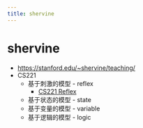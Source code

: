 ```yaml
---
title: shervine
---
```


# shervine

- https://stanford.edu/~shervine/teaching/
- CS221
  - 基于刺激的模型 - reflex
    - [CS221 Reflex](./cs-221-reflex.md)
  - 基于状态的模型 - state
  - 基于变量的模型 - variable
  - 基于逻辑的模型 - logic
